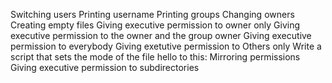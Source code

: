 Switching users
Printing username
Printing groups 
Changing owners
Creating empty files
Giving executive permission to owner only
Giving executive permission to the owner and the group owner
Giving executive permission to everybody
Giving exetutive permission to Others only
Write a script that sets the mode of the file hello to this:
Mirroring permissions
Giving executive permission to subdirectories

